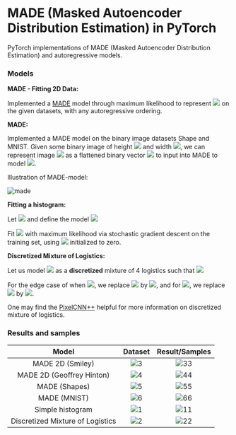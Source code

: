 # MADE (Masked Autoencoder Distribution Estimation) in PyTorch
PyTorch implementations of MADE (Masked Autoencoder Distribution Estimation) and autoregressive models.

### Models

**MADE - Fitting 2D Data:**

Implemented a [MADE](https://arxiv.org/abs/1502.03509) model through maximum likelihood to represent  <img src="https://render.githubusercontent.com/render/math?math=p(x_0,x_1)">  on the given datasets, with any autoregressive ordering.

**MADE:**

Implemented a MADE model on the binary image datasets Shape and MNIST. Given some binary image of height <img src="https://render.githubusercontent.com/render/math?math=H"> and width <img src="https://render.githubusercontent.com/render/math?math=W">, we can represent image <img src="https://render.githubusercontent.com/render/math?math=x\in \{0, 1\}^{H\times W}"> as a flattened binary vector <img src="https://render.githubusercontent.com/render/math?math=x\in \{0, 1\}^{HW}"> to input into MADE to model <img src="https://render.githubusercontent.com/render/math?math=p_\theta(x) = \prod_{i=1}^{HW} p_\theta(x_i|x_{ < i})">.

Illustration of MADE-model:

![made](https://i.imgur.com/agJN65k.png)

**Fitting a histogram:**

Let <img src="https://render.githubusercontent.com/render/math?math=\theta = (\theta_0, \dots, \theta_{d-1}) \in \mathbb{R}^d"> and define the model <img src="https://render.githubusercontent.com/render/math?math=p_\theta(x) = \dfrac{e^{\theta_x}}{\sum_{x'}e^{\theta_{x'}}}">

Fit <img src="https://render.githubusercontent.com/render/math?math=p_\theta"> with maximum likelihood via stochastic gradient descent on the training set, using <img src="https://render.githubusercontent.com/render/math?math=\theta"> initialized to zero.

**Discretized Mixture of Logistics:**

Let us model <img src="https://render.githubusercontent.com/render/math?math=p_\theta(x)"> as a **discretized** mixture of 4 logistics such that <img src="https://render.githubusercontent.com/render/math?math=p_\theta(x) = \sum_{i=1}^4 \pi_i[\sigma((x+0.5 - \mu_i)/s_i) - \sigma((x-0.5-\mu_i)/s_i)]">


For the edge case of when <img src="https://render.githubusercontent.com/render/math?math=x = 0">, we replace <img src="https://render.githubusercontent.com/render/math?math=x-0.5"> by <img src="https://render.githubusercontent.com/render/math?math=-\infty">, and for <img src="https://render.githubusercontent.com/render/math?math=x = d-1">, we replace <img src="https://render.githubusercontent.com/render/math?math=x+0.5"> by <img src="https://render.githubusercontent.com/render/math?math=\infty">.

One may find the [PixelCNN++](https://arxiv.org/abs/1701.05517) helpful for more information on discretized mixture of logistics.

### Results and samples

| Model | Dataset |  Result/Samples |
|:---:|:---:|:---:|
| MADE 2D (Smiley)                | ![3](https://i.imgur.com/OLtbWDr.png)  | ![33](https://i.imgur.com/En6OGv4.png)  |
| MADE 2D (Geoffrey Hinton)       | ![4](https://i.imgur.com/c8PYEtz.png)  | ![44](https://i.imgur.com/kvPCx4y.png)  |
| MADE (Shapes)                   | ![5](https://i.imgur.com/QGWaShQ.png)  | ![55](https://i.imgur.com/o0z8lEC.png)  |
| MADE (MNIST)                    | ![6](https://i.imgur.com/T0acOeg.png)  | ![66](https://i.imgur.com/pMjtBbj.png)  |
| Simple histogram                | ![1](https://i.imgur.com/jPCPDmD.png)  | ![11](https://i.imgur.com/MLujTCa.png)  |
| Discretized Mixture of Logistics| ![2](https://i.imgur.com/jPCPDmD.png)  | ![22](https://i.imgur.com/OthJ9Gf.png)  |
